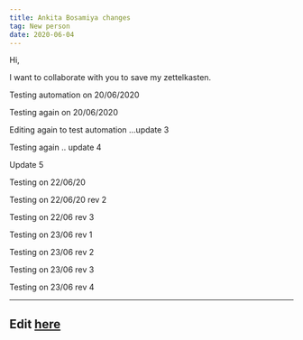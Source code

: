 ```yaml
---
title: Ankita Bosamiya changes
tag: New person
date: 2020-06-04
---
```


Hi,

I want to collaborate with you to save my zettelkasten.

Testing automation on 20/06/2020

Testing again on 20/06/2020

Editing again to test automation ...update 3

Testing again .. update 4

Update 5

Testing on 22/06/20

Testing on 22/06/20 rev 2

Testing on 22/06 rev 3

Testing on 23/06 rev 1

Testing on 23/06 rev 2

Testing on 23/06 rev 3

Testing on 23/06 rev 4


---
Edit [here](https://github.com/ankitadhandha/zettelkasten/edit/master/6hbkilml4.md)
---
